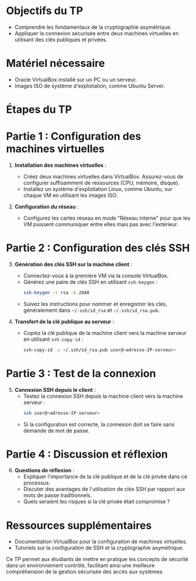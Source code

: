 # Objectifs du TP
- Comprendre les fondamentaux de la cryptographie asymétrique.
- Appliquer la connexion sécurisée entre deux machines virtuelles en utilisant des clés publiques et privées.

# Matériel nécessaire
- Oracle VirtualBox installé sur un PC ou un serveur.
- Images ISO de système d'exploitation, comme Ubuntu Server.

# Étapes du TP

# Partie 1 : Configuration des machines virtuelles
1. **Installation des machines virtuelles** :
   - Créez deux machines virtuelles dans VirtualBox. Assurez-vous de configurer suffisamment de ressources (CPU, mémoire, disque).
   - Installez un système d'exploitation Linux, comme Ubuntu, sur chaque VM en utilisant les images ISO.

2. **Configuration du réseau** :
   - Configurez les cartes réseau en mode "Réseau interne" pour que les VM puissent communiquer entre elles mais pas avec l'extérieur.

# Partie 2 : Configuration des clés SSH
3. **Génération des clés SSH sur la machine client** :
   - Connectez-vous à la première VM via la console VirtualBox.
   - Générez une paire de clés SSH en utilisant `ssh-keygen` :
     ```bash
     ssh-keygen -t rsa -b 2048
     ```
   - Suivez les instructions pour nommer et enregistrer les clés, généralement dans `~/.ssh/id_rsa` et `~/.ssh/id_rsa.pub`.

4. **Transfert de la clé publique au serveur** :
   - Copiez la clé publique de la machine client vers la machine serveur en utilisant `ssh-copy-id` :
     ```bash
     ssh-copy-id -i ~/.ssh/id_rsa.pub user@<adresse-IP-serveur>
     ```

# Partie 3 : Test de la connexion
5. **Connexion SSH depuis le client** :
   - Testez la connexion SSH depuis la machine client vers la machine serveur :
     ```bash
     ssh user@<adresse-IP-serveur>
     ```
   - Si la configuration est correcte, la connexion doit se faire sans demande de mot de passe.

# Partie 4 : Discussion et réflexion
6. **Questions de réflexion** :
   - Expliquer l'importance de la clé publique et de la clé privée dans ce processus.
   - Discuter des avantages de l'utilisation de clés SSH par rapport aux mots de passe traditionnels.
   - Quels seraient les risques si la clé privée était compromise ?

# Ressources supplémentaires
- Documentation VirtualBox pour la configuration de machines virtuelles.
- Tutoriels sur la configuration de SSH et la cryptographie asymétrique.

Ce TP permet aux étudiants de mettre en pratique les concepts de sécurité dans un environnement contrôlé, facilitant ainsi une meilleure compréhension de la gestion sécurisée des accès aux systèmes.
